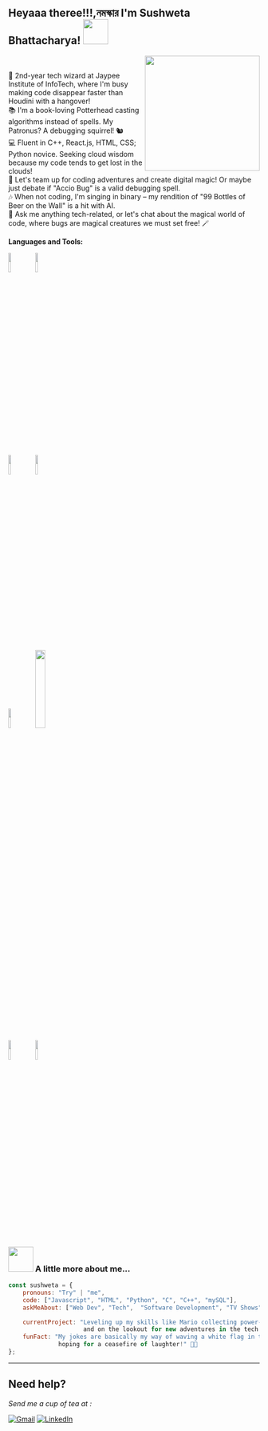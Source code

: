 <h2>Heyaaa theree!!!,নমস্কার  I'm Sushweta Bhattacharya! <img src="https://media.giphy.com/media/Cmr1OMJ2FN0B2/giphy.gif" width="50"></h2> 
<img align='right' src="https://media.giphy.com/media/nFLW7PNGgN3lI68rdv/giphy.gif" width="230"> 
<br/>
<div align = 'left'>

🚀 2nd-year tech wizard at Jaypee Institute of InfoTech, where I'm busy making code disappear faster than Houdini with a hangover!
<br/>
📚 I'm a book-loving Potterhead casting algorithms instead of spells. My Patronus? A debugging squirrel! 🐿️<br/>
💻 Fluent in C++, React.js, HTML, CSS; Python novice. Seeking cloud wisdom because my code tends to get lost in the clouds!<br/>
👥 Let's team up for coding adventures and create digital magic! Or maybe just debate if "Accio Bug" is a valid debugging spell.<br/>
🎶 When not coding, I'm singing in binary – my rendition of "99 Bottles of Beer on the Wall" is a hit with AI.<br/>
💬 Ask me anything tech-related, or let's chat about the magical world of code, where bugs are magical creatures we must set free! 🪄<br/>


**Languages and Tools:** 

<p>
  
  <code><img width="10%" src="https://www.vectorlogo.zone/logos/python/python-vertical.svg"></code>
  <code><img width="10%" src="https://upload.wikimedia.org/wikipedia/commons/3/35/The_C_Programming_Language_logo.svg"></code>
  
  <code><img width="10%" src="https://www.vectorlogo.zone/logos/w3_html5/w3_html5-ar21.svg"></code>
  <code><img width="10%" src="https://www.vectorlogo.zone/logos/javascript/javascript-ar21.svg"></code>
  <br />
  <code><img width="10%" src="https://www.vectorlogo.zone/logos/mysql/mysql-ar21.svg"></code>
  <code><img width="20%" src="https://www.vectorlogo.zone/logos/w3_css/w3_css-official.svg"></code>
  <br />
  <code><img width="10%" src="https://upload.wikimedia.org/wikipedia/commons/1/18/ISO_C%2B%2B_Logo.svg"></code>
  <code><img width="10%" src="https://www.vectorlogo.zone/logos/nodejs/nodejs-icon.svg"></code>
  <br />
</p>



### <img src="https://media.giphy.com/media/VgCDAzcKvsR6OM0uWg/giphy.gif" width="50"> A little more about me...  

```javascript
const sushweta = {
    pronouns: "Try" | "me",
    code: ["Javascript", "HTML", "Python", "C", "C++", "mySQL"],
    askMeAbout: ["Web Dev", "Tech",  "Software Development", "TV Shows", "Music", "Books", "Harry Potter"],

    currentProject: "Leveling up my skills like Mario collecting power-ups
                     and on the lookout for new adventures in the tech kingdom!" 🍄💻😄",
    funFact: "My jokes are basically my way of waving a white flag in the comedy battlefield,
              hoping for a ceasefire of laughter!" 🚩😂
};
```


---

## Need help?
<i>Send me a cup of tea at :</i><br/>

[![Gmail](https://img.shields.io/badge/%20-Send%20Mail-black?color=14171A&labelColor=ef5350&logo=gmail&logoColor=ffffff)](mailto:22103198@mail.jiit.ac.in?subject=From%20GitHub&body=Hi,%20there.%20Found%20you%20from%20GitHub.)
 [![LinkedIn](https://img.shields.io/badge/LinkedIn-connect-blue.svg?logo=linkedin&logoColor=white)](www.linkedin.com/in/sushweta-bhattacharya-8bb869273)

</p>
